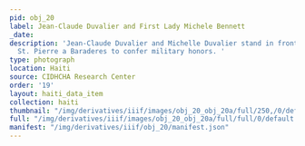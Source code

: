 ```yaml
---
pid: obj_20
label: Jean-Claude Duvalier and First Lady Michele Bennett
_date: 
description: 'Jean-Claude Duvalier and Michelle Duvalier stand in front of L''Eglise
  St. Pierre a Baraderes to confer military honors. '
type: photograph
location: Haiti
source: CIDHCHA Research Center
order: '19'
layout: haiti_data_item
collection: haiti
thumbnail: "/img/derivatives/iiif/images/obj_20_obj_20a/full/250,/0/default.jpg"
full: "/img/derivatives/iiif/images/obj_20_obj_20a/full/full/0/default.jpg"
manifest: "/img/derivatives/iiif/obj_20/manifest.json"
---
```

